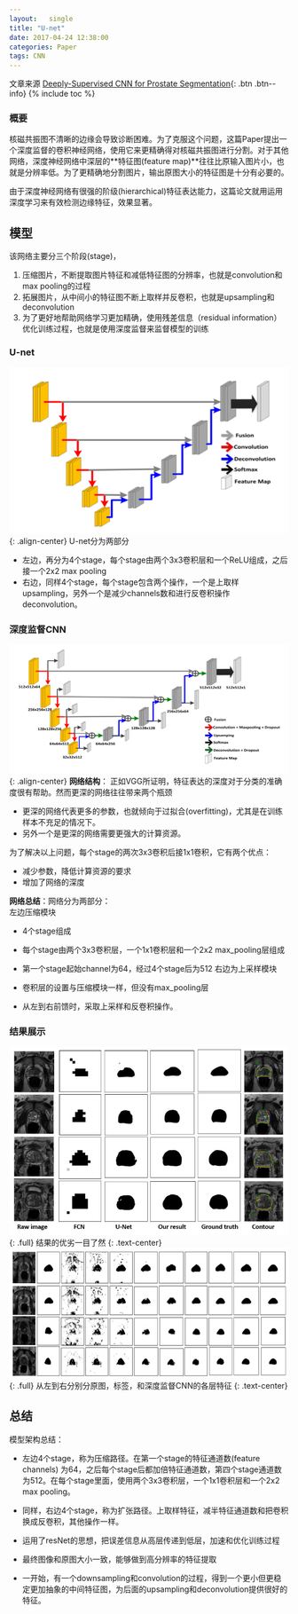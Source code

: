 ```yaml
---
layout:   single
title: "U-net"
date: 2017-04-24 12:38:00
categories: Paper
tags: CNN
---
```


文章来源 [Deeply-Supervised CNN for Prostate Segmentation](https://arxiv.org/abs/1703.07523){: .btn .btn--info}
{% include toc %}

### 概要
核磁共振图不清晰的边缘会导致诊断困难。为了克服这个问题，这篇Paper提出一个深度监督的卷积神经网络，使用它来更精确得对核磁共振图进行分割。对于其他网络，深度神经网络中深层的**特征图(feature map)**往往比原输入图片小，也就是分辨率低。为了更精确地分割图片，输出原图大小的特征图是十分有必要的。

由于深度神经网络有很强的阶级(hierarchical)特征表达能力，这篇论文就用运用深度学习来有效检测边缘特征，效果显著。

## 模型
该网络主要分三个阶段(stage)，

1. 压缩图片，不断提取图片特征和减低特征图的分辨率，也就是convolution和max pooling的过程
2. 拓展图片，从中间小的特征图不断上取样并反卷积，也就是upsampling和deconvolution
3. 为了更好地帮助网络学习更加精确，使用残差信息（residual information）优化训练过程，也就是使用深度监督来监督模型的训练

### U-net
![](https://raw.githubusercontent.com/JakeRenn/jakerenn.github.io/master/images/post-U_net.png){: .align-center}
U-net分为两部分

* 左边，再分为4个stage，每个stage由两个3x3卷积层和一个ReLU组成，之后接一个2x2 max pooling
* 右边，同样4个stage，每个stage包含两个操作，一个是上取样upsampling，另外一个是减少channels数和进行反卷积操作deconvolution。

### 深度监督CNN
![](https://raw.githubusercontent.com/JakeRenn/jakerenn.github.io/master/images/post-U_net2.png){: .align-center}
**网络结构**： 正如VGG所证明，特征表达的深度对于分类的准确度很有帮助。然而更深的网络往往带来两个瓶颈

* 更深的网络代表更多的参数，也就倾向于过拟合(overfitting)，尤其是在训练样本不充足的情况下。
* 另外一个是更深的网络需要更强大的计算资源。

为了解决以上问题，每个stage的两次3x3卷积后接1x1卷积，它有两个优点：

* 减少参数，降低计算资源的要求
* 增加了网络的深度

**网络总结**：网络分为两部分：  
左边压缩模块

  * 4个stage组成
  * 每个stage由两个3x3卷积层，一个1x1卷积层和一个2x2 max_pooling层组成
  * 第一个stage起始channel为64，经过4个stage后为512
右边为上采样模块

  * 卷积层的设置与压缩模块一样，但没有max_pooling层
  * 从左到右前馈时，采取上采样和反卷积操作。

### 结果展示
![](https://raw.githubusercontent.com/JakeRenn/jakerenn.github.io/master/images/post-U_net3.png){: .full}
结果的优劣一目了然
{: .text-center}
![](https://raw.githubusercontent.com/JakeRenn/jakerenn.github.io/master/images/post-U_net4.png){: .full}
从左到右分别分原图，标签，和深度监督CNN的各层特征
{: .text-center}


## 总结
模型架构总结：

* 左边4个stage，称为压缩路径。在第一个stage的特征通道数(feature channels) 为64，之后每个stage后都加倍特征通道数，第四个stage通道数为512。在每个stage里面，使用两个3x3卷积层，一个1x1卷积层和一个2x2 max pooling。
* 同样，右边4个stage，称为扩张路径。上取样特征，减半特征通道数和把卷积换成反卷积，其他操作一样。



* 运用了resNet的思想，把误差信息从高层传递到低层，加速和优化训练过程
* 最终图像和原图大小一致，能够做到高分辨率的特征提取
* 一开始，有一个downsampling和convolution的过程，得到一个更小但更稳定更加抽象的中间特征图，为后面的upsampling和deconvolution提供很好的特征。
